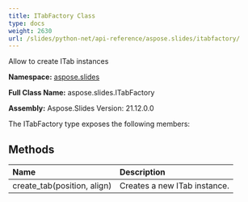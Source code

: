 ```yaml
---
title: ITabFactory Class
type: docs
weight: 2630
url: /slides/python-net/api-reference/aspose.slides/itabfactory/
---
```


Allow to create ITab instances

**Namespace:** [aspose.slides](/slides/python-net/api-reference/aspose.slides/)

**Full Class Name:** aspose.slides.ITabFactory

**Assembly:**  Aspose.Slides Version: 21.12.0.0

The ITabFactory type exposes the following members:
## **Methods**
|**Name**|**Description**|
| :- | :- |
|create_tab(position, align)|Creates a new ITab instance.|
